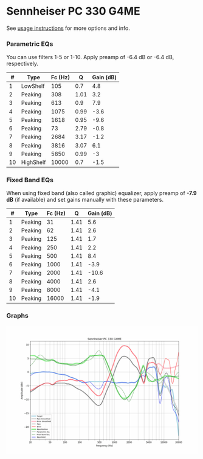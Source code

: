 # Sennheiser PC 330 G4ME
See [usage instructions](https://github.com/jaakkopasanen/AutoEq#usage) for more options and info.

### Parametric EQs
You can use filters 1-5 or 1-10. Apply preamp of -6.4 dB or -6.4 dB, respectively.

|   # | Type      |   Fc (Hz) |    Q |   Gain (dB) |
|-----|-----------|-----------|------|-------------|
|   1 | LowShelf  |       105 | 0.7  |         4.8 |
|   2 | Peaking   |       308 | 1.01 |         3.2 |
|   3 | Peaking   |       613 | 0.9  |         7.9 |
|   4 | Peaking   |      1075 | 0.99 |        -3.6 |
|   5 | Peaking   |      1618 | 0.95 |        -9.6 |
|   6 | Peaking   |        73 | 2.79 |        -0.8 |
|   7 | Peaking   |      2684 | 3.17 |        -1.2 |
|   8 | Peaking   |      3816 | 3.07 |         6.1 |
|   9 | Peaking   |      5850 | 0.99 |        -3   |
|  10 | HighShelf |     10000 | 0.7  |        -1.5 |

### Fixed Band EQs
When using fixed band (also called graphic) equalizer, apply preamp of **-7.9 dB** (if available) and set gains manually with these parameters.

|   # | Type    |   Fc (Hz) |    Q |   Gain (dB) |
|-----|---------|-----------|------|-------------|
|   1 | Peaking |        31 | 1.41 |         5.6 |
|   2 | Peaking |        62 | 1.41 |         2.6 |
|   3 | Peaking |       125 | 1.41 |         1.7 |
|   4 | Peaking |       250 | 1.41 |         2.2 |
|   5 | Peaking |       500 | 1.41 |         8.4 |
|   6 | Peaking |      1000 | 1.41 |        -3.9 |
|   7 | Peaking |      2000 | 1.41 |       -10.6 |
|   8 | Peaking |      4000 | 1.41 |         2.6 |
|   9 | Peaking |      8000 | 1.41 |        -4.1 |
|  10 | Peaking |     16000 | 1.41 |        -1.9 |

### Graphs
![](./Sennheiser%20PC%20330%20G4ME.png)

